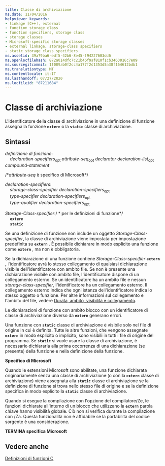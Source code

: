```yaml
---
title: Classe di archiviazione
ms.date: 11/04/2016
helpviewer_keywords:
- linkage [C++], external
- function storage class
- function specifiers, storage class
- storage classes
- Microsoft-specific storage classes
- external linkage, storage-class specifiers
- static storage class specifiers
ms.assetid: 39a79ba6-edf5-42b6-8e45-f94227603dd6
ms.openlocfilehash: 872a014dfc7c21b46f9af810f1cb3463016c7e09
ms.sourcegitcommit: 1f009ab0f2cc4a177f2d1353d5a38f164612bdb1
ms.translationtype: MT
ms.contentlocale: it-IT
ms.lasthandoff: 07/27/2020
ms.locfileid: "87211684"
---
```

# <a name="storage-class"></a>Classe di archiviazione

L'identificatore della classe di archiviazione in una definizione di funzione assegna la funzione **`extern`** o la **`static`** classe di archiviazione.

## <a name="syntax"></a>Sintassi

*definizione di funzione*:<br/>
&nbsp;&nbsp;&nbsp;&nbsp;*declaration-specifiers*<sub>opt</sub> *attribute-seq*<sub>opt</sub> *declarator* *declaration-list*<sub>opt</sub> *compound-statement*

/\**attribute-seq* è specifico di Microsoft\*/

*declaration-specifiers*:<br/>
&nbsp;&nbsp;&nbsp;&nbsp;*storage-class-specifier* *declaration-specifiers*<sub>opt</sub><br/>
&nbsp;&nbsp;&nbsp;&nbsp;*type-specifier* *declaration-specifiers*<sub>opt</sub><br/>
&nbsp;&nbsp;&nbsp;&nbsp;*type-qualifier* *declaration-specifiers*<sub>opt</sub>

*Storage-Class-specifier*:/ \* per le definizioni di funzione\*/<br/>
&nbsp;&nbsp;&nbsp;&nbsp;**`extern`**<br/>
&nbsp;&nbsp;&nbsp;&nbsp;**`static`**

Se una definizione di funzione non include un oggetto *Storage-Class-specifier*, la classe di archiviazione viene impostata per impostazione predefinita su **`extern`** . È possibile dichiarare in modo esplicito una funzione come **`extern`** , ma non è obbligatoria.

Se la dichiarazione di una funzione contiene *Storage-Class-specifier* **`extern`** , l'identificatore avrà lo stesso collegamento di qualsiasi dichiarazione visibile dell'identificatore con ambito file. Se non è presente una dichiarazione visibile con ambito file, l'identificatore dispone di un collegamento esterno. Se un identificatore ha un ambito file e nessun *storage-class-specifier*, l'identificatore ha un collegamento esterno. Il collegamento esterno indica che ogni istanza dell'identificatore indica lo stesso oggetto o funzione. Per altre informazioni sul collegamento e l'ambito del file, vedere [Durata, ambito, visibilità e collegamento](../c-language/lifetime-scope-visibility-and-linkage.md).

Le dichiarazioni di funzione con ambito blocco con un identificatore di classe di archiviazione diverso da **`extern`** generano errori.

Una funzione con **`static`** classe di archiviazione è visibile solo nel file di origine in cui è definita. Tutte le altre funzioni, che vengono assegnate **`extern`** in modo esplicito o implicito, sono visibili in tutti i file di origine del programma. Se **`static`** si vuole usare la classe di archiviazione, è necessario dichiararla alla prima occorrenza di una dichiarazione (se presente) della funzione e nella definizione della funzione.

**Specifico di Microsoft**

Quando le estensioni Microsoft sono abilitate, una funzione dichiarata originariamente senza una classe di archiviazione (o con la **`extern`** classe di archiviazione) viene assegnata alla **`static`** classe di archiviazione se la definizione di funzione si trova nello stesso file di origine e se la definizione specifica in modo esplicito la **`static`** classe di archiviazione.

Quando si esegue la compilazione con l'opzione del compilatore/Ze, le funzioni dichiarate all'interno di un blocco che utilizzano la **`extern`** parola chiave hanno visibilità globale. Ciò non si verifica durante la compilazione con /Za. Questa funzionalità non è affidabile se la portabilità del codice sorgente è una considerazione.

**TERMINA specifica Microsoft**

## <a name="see-also"></a>Vedere anche

[Definizioni di funzioni C](../c-language/c-function-definitions.md)
